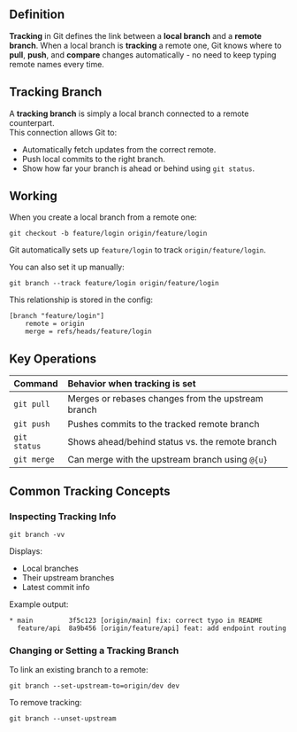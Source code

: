 ## Definition
**Tracking** in Git defines the link between a **local branch** and a **remote branch**. When a local branch is **tracking** a remote one, Git knows where to **pull**, **push**, and **compare** changes automatically - no need to keep typing remote names every time.

## Tracking Branch
A **tracking branch** is simply a local branch connected to a remote counterpart.  
This connection allows Git to:
- Automatically fetch updates from the correct remote.
- Push local commits to the right branch.
- Show how far your branch is ahead or behind using `git status`.

## Working

When you create a local branch from a remote one:
```shell
git checkout -b feature/login origin/feature/login
````

Git automatically sets up `feature/login` to track `origin/feature/login`.

You can also set it up manually:

```shell
git branch --track feature/login origin/feature/login
```

This relationship is stored in the config:

```plain
[branch "feature/login"]
    remote = origin
    merge = refs/heads/feature/login
```


## Key Operations

| Command      | Behavior when tracking is set                      |
| :----------- | :------------------------------------------------- |
| `git pull`   | Merges or rebases changes from the upstream branch |
| `git push`   | Pushes commits to the tracked remote branch        |
| `git status` | Shows ahead/behind status vs. the remote branch    |
| `git merge`  | Can merge with the upstream branch using `@{u}`    |

## Common Tracking Concepts

### Inspecting Tracking Info

```shell
git branch -vv
```

Displays:

- Local branches
- Their upstream branches
- Latest commit info

Example output:

```plain
* main         3f5c123 [origin/main] fix: correct typo in README
  feature/api  8a9b456 [origin/feature/api] feat: add endpoint routing
```


### Changing or Setting a Tracking Branch

To link an existing branch to a remote:

```shell
git branch --set-upstream-to=origin/dev dev
```

To remove tracking:

```shell
git branch --unset-upstream
```
